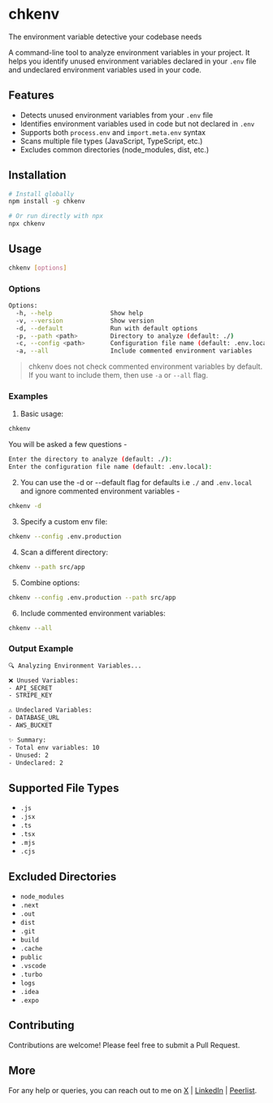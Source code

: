 # chkenv

The environment variable detective your codebase needs

A command-line tool to analyze environment variables in your project. It helps you identify unused environment variables declared in your `.env` file and undeclared environment variables used in your code.

## Features

- Detects unused environment variables from your `.env` file
- Identifies environment variables used in code but not declared in `.env`
- Supports both `process.env` and `import.meta.env` syntax
- Scans multiple file types (JavaScript, TypeScript, etc.)
- Excludes common directories (node_modules, dist, etc.)

## Installation

```bash
# Install globally
npm install -g chkenv

# Or run directly with npx
npx chkenv
```

## Usage

```bash
chkenv [options]
```

### Options

```bash
Options:
  -h, --help                Show help
  -v, --version             Show version
  -d, --default             Run with default options
  -p, --path <path>         Directory to analyze (default: ./)
  -c, --config <path>       Configuration file name (default: .env.local)
  -a, --all                 Include commented environment variables
```

> chkenv does not check commented environment variables by default. If you want to include them, then use `-a` or `--all` flag.

### Examples

1. Basic usage:

```bash
chkenv
```

You will be asked a few questions -

```bash
Enter the directory to analyze (default: ./):
Enter the configuration file name (default: .env.local):
```

2. You can use the -d or --default flag for defaults i.e `./` and `.env.local` and ignore commented environment variables -

```bash
chkenv -d
```

3. Specify a custom env file:

```bash
chkenv --config .env.production
```

4. Scan a different directory:

```bash
chkenv --path src/app
```

5. Combine options:

```bash
chkenv --config .env.production --path src/app
```

6. Include commented environment variables:

```bash
chkenv --all
```

### Output Example

```bash
🔍 Analyzing Environment Variables...

❌ Unused Variables:
- API_SECRET
- STRIPE_KEY

⚠️ Undeclared Variables:
- DATABASE_URL
- AWS_BUCKET

✨ Summary:
- Total env variables: 10
- Unused: 2
- Undeclared: 2
```

## Supported File Types

- `.js`
- `.jsx`
- `.ts`
- `.tsx`
- `.mjs`
- `.cjs`

## Excluded Directories

- `node_modules`
- `.next`
- `.out`
- `dist`
- `.git`
- `build`
- `.cache`
- `public`
- `.vscode`
- `.turbo`
- `logs`
- `.idea`
- `.expo`

## Contributing

Contributions are welcome! Please feel free to submit a Pull Request.

## More

For any help or queries, you can reach out to me on [X](https://x.com/sudipbiswas_dev) | [LinkedIn](https://linkedin.com/in/sudipb7) | [Peerlist](https://peerlist.io/sudipbiswas).

